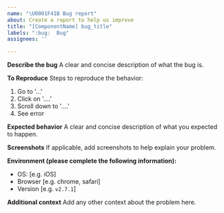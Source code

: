 ```yaml
---
name: "\U0001F41B Bug report"
about: Create a report to help us improve
title: "[ComponentName] bug_title"
labels: ":bug:  Bug"
assignees: ''

---
```


**Describe the bug**
A clear and concise description of what the bug is.

**To Reproduce**
Steps to reproduce the behavior:
1. Go to '...'
2. Click on '....'
3. Scroll down to '....'
4. See error

**Expected behavior**
A clear and concise description of what you expected to happen.

**Screenshots**
If applicable, add screenshots to help explain your problem.

**Environment (please complete the following information):**
 - OS: [e.g. iOS]
 - Browser [e.g. chrome, safari]
 - Version [e.g. `v2.7.1`]

**Additional context**
Add any other context about the problem here.
